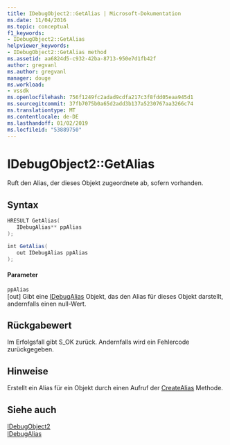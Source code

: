 ```yaml
---
title: IDebugObject2::GetAlias | Microsoft-Dokumentation
ms.date: 11/04/2016
ms.topic: conceptual
f1_keywords:
- IDebugObject2::GetAlias
helpviewer_keywords:
- IDebugObject2::GetAlias method
ms.assetid: aa6824d5-c932-42ba-8713-950e7d1fb42f
author: gregvanl
ms.author: gregvanl
manager: douge
ms.workload:
- vssdk
ms.openlocfilehash: 756f1249fc2adad9cdfa217c3f8fdd05eaa945d1
ms.sourcegitcommit: 37fb7075b0a65d2add3b137a5230767aa3266c74
ms.translationtype: MT
ms.contentlocale: de-DE
ms.lasthandoff: 01/02/2019
ms.locfileid: "53889750"
---
```

# <a name="idebugobject2getalias"></a>IDebugObject2::GetAlias
Ruft den Alias, der dieses Objekt zugeordnete ab, sofern vorhanden.  
  
## <a name="syntax"></a>Syntax  
  
```cpp  
HRESULT GetAlias(  
   IDebugAlias** ppAlias  
);  
```  
  
```csharp  
int GetAlias(  
   out IDebugAlias ppAlias  
);  
```  
  
#### <a name="parameters"></a>Parameter  
 `ppAlias`  
 [out] Gibt eine [IDebugAlias](../../../extensibility/debugger/reference/idebugalias.md) Objekt, das den Alias für dieses Objekt darstellt, andernfalls einen null-Wert.  
  
## <a name="return-value"></a>Rückgabewert  
 Im Erfolgsfall gibt S_OK zurück. Andernfalls wird ein Fehlercode zurückgegeben.  
  
## <a name="remarks"></a>Hinweise  
 Erstellt ein Alias für ein Objekt durch einen Aufruf der [CreateAlias](../../../extensibility/debugger/reference/idebugobject2-createalias.md) Methode.  
  
## <a name="see-also"></a>Siehe auch  
 [IDebugObject2](../../../extensibility/debugger/reference/idebugobject2.md)   
 [IDebugAlias](../../../extensibility/debugger/reference/idebugalias.md)